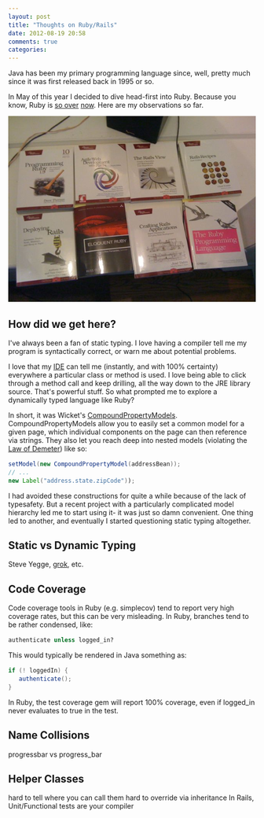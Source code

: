 ```yaml
---
layout: post
title: "Thoughts on Ruby/Rails"
date: 2012-08-19 20:58
comments: true
categories: 
---
```


Java has been my primary programming language since, well, pretty much since it was first released back in 1995 or so.

In May of this year I decided to dive head-first into Ruby. Because you know, Ruby is
[so over](http://news.ycombinator.com/item?id=4383495) [now](http://mashable.com/2011/03/10/node-js).
Here are my observations so far.


![Ruby Books](/images/2012-08-19/ruby-books.jpg "Ruby Books")

## How did we get here?

I've always been a fan of static typing. I love having a compiler tell me my program is syntactically correct,
or warn me about potential problems.

I love that my [IDE](http://www.jetbrains.com/idea) can tell me (instantly, and with 100% certainty)
everywhere a particular class or method is used. I love being able to click through a method call and
keep drilling, all the way down to the JRE library source. That's powerful stuff. So what prompted me to
explore a dynamically typed language like Ruby?

In short, it was Wicket's
[CompoundPropertyModels](http://wicket.apache.org/apidocs/1.5/org/apache/wicket/model/CompoundPropertyModel.html).
CompoundPropertyModels allow you to easily set a common model for a given page, which individual components on the page
can then reference via strings.  They also let you reach deep into nested models (violating the
[Law of Demeter](http://en.wikipedia.org/wiki/Law_of_Demeter)) like so:

``` java
setModel(new CompoundPropertyModel(addressBean));
// ...
new Label("address.state.zipCode"));
```

I had avoided these constructions for quite a while because of the lack of typesafety. But a recent project
with a particularly complicated model hierarchy led me to start using it- it was just so damn convenient. One thing
led to another, and eventually I started questioning static typing altogether.



## Static vs Dynamic Typing


Steve Yegge, [grok](https://plus.google.com/u/0/110981030061712822816/posts/KaSKeg4vQtz), etc.

##  Code Coverage

Code coverage tools in Ruby (e.g. simplecov) tend to report very high coverage rates, but this can
be very misleading. In Ruby, branches tend to be rather condensed, like:

``` ruby
authenticate unless logged_in?
```

This would typically be rendered in Java something as:

``` java
if (! loggedIn) {
   authenticate();
}
```

In Ruby, the test coverage gem will report 100% coverage, even if logged_in never evaluates to true in the test.

## Name Collisions

progressbar vs progress_bar

## Helper Classes

hard to tell where you can call them
hard to override via inheritance
In Rails, Unit/Functional tests are your compiler

